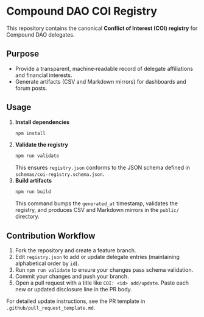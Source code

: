 # Compound DAO COI Registry

This repository contains the canonical **Conflict of Interest (COI) registry** for Compound DAO delegates.

## Purpose

- Provide a transparent, machine‑readable record of delegate affiliations and financial interests.
- Generate artifacts (CSV and Markdown mirrors) for dashboards and forum posts.

## Usage

1. **Install dependencies**
   ```sh
   npm install
   ```
2. **Validate the registry**
   ```sh
   npm run validate
   ```
   This ensures `registry.json` conforms to the JSON schema defined in `schemas/coi-registry.schema.json`.
3. **Build artifacts**
   ```sh
   npm run build
   ```
   This command bumps the `generated_at` timestamp, validates the registry, and produces CSV and Markdown mirrors in the `public/` directory.

## Contribution Workflow

1. Fork the repository and create a feature branch.
2. Edit `registry.json` to add or update delegate entries (maintaining alphabetical order by `id`).
3. Run `npm run validate` to ensure your changes pass schema validation.
4. Commit your changes and push your branch.
5. Open a pull request with a title like `COI: <id> add/update`. Paste each new or updated disclosure line in the PR body.

For detailed update instructions, see the PR template in `.github/pull_request_template.md`.

